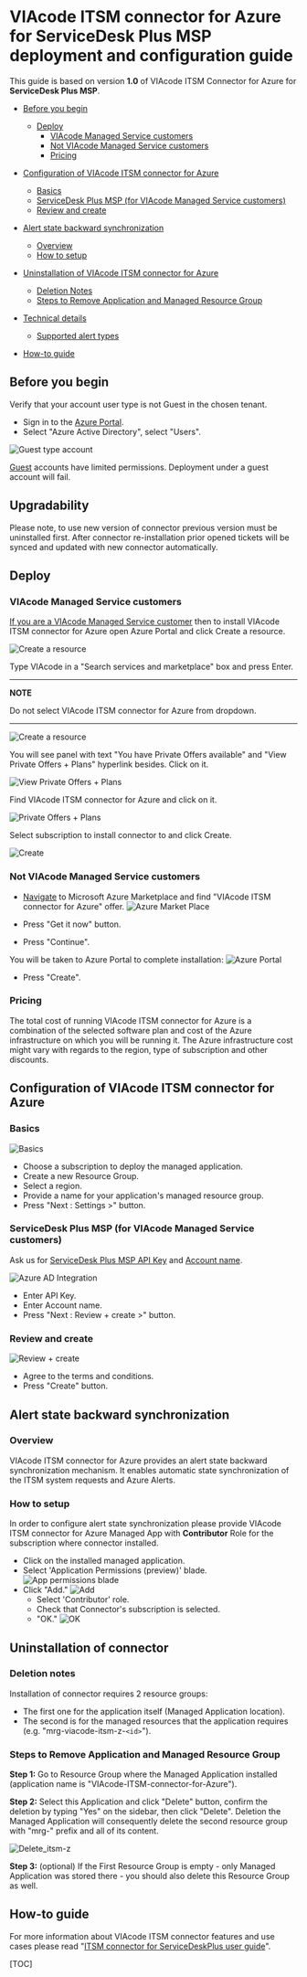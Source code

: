 # VIAcode ITSM connector for Azure for ServiceDesk Plus MSP deployment and configuration guide
This guide is based on version **1.0** of VIAcode ITSM Connector for Azure for **ServiceDesk Plus MSP**.

<!-- TOC -->

- [Before you begin](#before-you-begin)
  - [Deploy](#deploy)
    - [VIAcode Managed Service customers](#viacode-managed-service-customers)
    - [Not VIAcode Managed Service customers](#not-viacode-managed-service-customers)
    - [Pricing](#pricing)

- [Configuration of VIAcode ITSM connector for Azure](#configuration-of-viacode-itsm-connector-for-azure)
  - [Basics](#basics)
  - [ServiceDesk Plus MSP (for VIAcode Managed Service customers)](#servicedesk-plus-msp-for-viacode-managed-service-customers)
  - [Review and create](#review-and-create)
- [Alert state backward synchronization](#alert-state-backward-synchronization)
    - [Overview](#overview)
    - [How to setup](#how-to-setup)
- [Uninstallation of VIAcode ITSM connector for Azure](#uninstallation-of-viacode-itsm-connector-for-azure)
  - [Deletion Notes](#deletion-notes)
  - [Steps to Remove Application and Managed Resource Group](#steps-to-remove-application-and-managed-resource-group)  
  
- [Technical details](#technical-details)
  - [Supported alert types](#supported-alert-types)
- [How-to guide](#how-to-guide)
<!-- TOC END -->



## Before you begin

Verify that your account user type is not Guest in the chosen tenant.

- Sign in to the [Azure Portal](https://portal.azure.com/).
- Select "Azure Active Directory", select "Users".

![Guest type account](./media/guestAccount.png)

[Guest](https://docs.microsoft.com/azure/active-directory/b2b/user-properties) accounts have limited permissions. Deployment under a guest account will fail.

## Upgradability

Please note, to use new version of connector previous version must be uninstalled first. After connector re-installation prior opened tickets will be synced and updated with new connector automatically.

## Deploy

### VIAcode Managed Service customers

<u>If you are a VIAcode Managed Service customer</u> then to install VIAcode ITSM connector for Azure open Azure Portal and click Create a resource.

![Create a resource](./media/createAResource.png)

Type VIAcode in a "Search services and marketplace" box and press Enter.

---
**NOTE**

Do not select VIAcode ITSM connector for Azure from dropdown.

---

![Create a resource](./media/createAResourceSearch.png)

You will see panel with text "You have Private Offers available" and "View Private Offers + Plans" hyperlink besides.
Click on it.

![View Private Offers + Plans](./media/viewPrivateOffers.png)

Find VIAcode ITSM connector for Azure and click on it.

![Private Offers + Plans](./media/privateOffers.png)

Select subscription to install connector to and click Create.

![Create](./media/privateCreate.png)

### Not VIAcode Managed Service customers

- [Navigate](https://azuremarketplace.microsoft.com/en-us/marketplace/apps/viacode_consulting-1089577.viacode-itsm-connector-for-azure) to Microsoft Azure Marketplace and find "VIAcode ITSM connector for Azure" offer.
![Azure Market Place](./media/azureMarketPlaceConnector.png)

- Press "Get it now" button.
- Press "Continue".

You will be taken to Azure Portal to complete installation:
![Azure Portal](./media/azurePortalOfferProfileConnector.png)

- Press "Create".

### Pricing

The total cost of running VIAcode ITSM connector for Azure is a combination of the selected software plan and cost of the Azure infrastructure on which you will be running it. The Azure infrastructure cost might vary with regards to the region, type of subscription and other discounts.

## Configuration of VIAcode ITSM connector for Azure

### Basics

![Basics](./media/basicsSettingsConnector.png)

- Choose a subscription to deploy the managed application.
- Create a new Resource Group.
- Select a region.
- Provide a name for your application's managed resource group.
- Press "Next : Settings >" button.

### ServiceDesk Plus MSP (for VIAcode Managed Service customers)

Ask us for <u>ServiceDesk Plus MSP API Key</u> and <u>Account name</u>.

![Azure AD Integration](./media/connectorSettingsSDP.png)

- Enter API Key.
- Enter Account name.
- Press "Next : Review + create >" button.

### Review and create

![Review + create](./media/reviewPlusCreateConnector.png)

- Agree to the terms and conditions.
- Press "Create" button.

## Alert state backward synchronization

### Overview

VIAcode ITSM connector for Azure provides an alert state backward synchronization mechanism. It enables automatic state synchronization of the ITSM system requests and Azure Alerts.

### How to setup

In order to configure alert state synchronization please provide VIAcode ITSM connector for Azure Managed App with **Contributor** Role for the subscription where connector installed.

- Click on the installed managed application.
- Select 'Application Permissions (preview)' blade.
![App permissions blade](./media/managedAppPermissions1.png)
- Click "Add."
![Add](./media/managedAppPermissions2.png)
  - Select 'Contributor' role.
  - Check that Connector's subscription is selected.
  - "OK."
![OK](./media/managedAppPermissions3.png)

## Uninstallation of connector 

### Deletion notes
Installation of connector requires 2 resource groups:

- The first one for the application itself (Managed Application location).
- The second is for the managed resources that the application requires (e.g. "mrg-viacode-itsm-z-`<id>`").

### Steps to Remove Application and Managed Resource Group
**Step 1:**
Go to Resource Group where the Managed Application installed (application name is "VIAcode-ITSM-connector-for-Azure").

**Step 2:**
Select this Application and click "Delete" button, confirm the deletion by typing "Yes" on the sidebar, then click "Delete".
Deletion the Managed Application will consequently delete the second resource group with "mrg-" prefix and all of its content.

![Delete_itsm-z](./media/Delete_itsm-z_confirmation.PNG)

**Step 3:** (optional)
If the First Resource Group is empty - only Managed Application was stored there - you should also delete this Resource Group as well.

## How-to guide
For more information about VIAcode ITSM connector features and use cases please read "[ITSM connector for ServiceDeskPlus user guide](ITSM_connector_for_ServiceDeskPlus_user_guide.md)".



[TOC]


